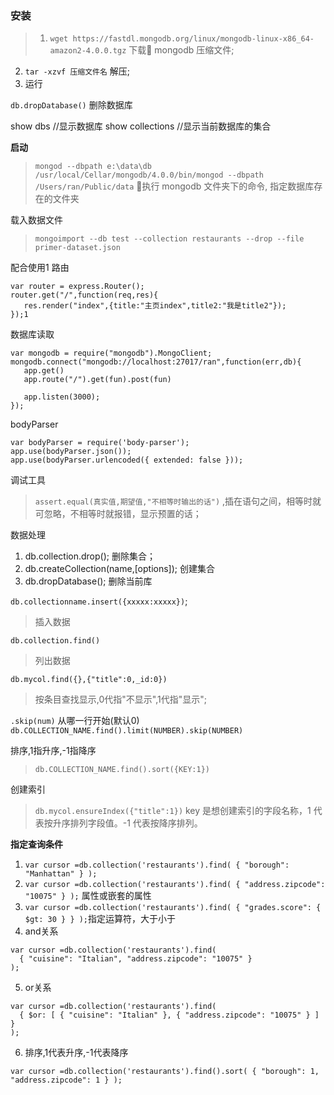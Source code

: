 ### 安装
> 1. `wget https://fastdl.mongodb.org/linux/mongodb-linux-x86_64-amazon2-4.0.0.tgz` 下载 mongodb 压缩文件;
2. `tar -xzvf 压缩文件名` 解压;
3. 运行



`db.dropDatabase()` 删除数据库

show dbs //显示数据库
show collections  //显示当前数据库的集合


**启动**
> `mongod --dbpath e:\data\db`
> `/usr/local/Cellar/mongodb/4.0.0/bin/mongod --dbpath /Users/ran/Public/data` 执行 mongodb 文件夹下的命令, 指定数据库存在的文件夹

载入数据文件
> `mongoimport --db test --collection restaurants --drop --file primer-dataset.json`

配合使用1 路由
```
var router = express.Router();
router.get("/",function(req,res){
   res.render("index",{title:"主页index",title2:"我是title2"});
});1
```

数据库读取
```
var mongodb = require("mongodb").MongoClient;
mongodb.connect("mongodb://localhost:27017/ran",function(err,db){
   app.get()
   app.route("/").get(fun).post(fun)

   app.listen(3000);
});
```

bodyParser
```
var bodyParser = require('body-parser');
app.use(bodyParser.json());
app.use(bodyParser.urlencoded({ extended: false }));
```


调试工具
> `assert.equal(真实值,期望值,"不相等时输出的话")` ,插在语句之间，相等时就可忽略，不相等时就报错，显示预置的话；

数据处理
1. db.collection.drop(); 删除集合；
2. db.createCollection(name,[options]); 创建集合
2. db.dropDatabase(); 删除当前库

`db.collectionname.insert({xxxxx:xxxxx})`;
> 插入数据

`db.collection.find()`
> 列出数据

`db.mycol.find({},{"title":0,_id:0})`
> 按条目查找显示,0代指"不显示",1代指"显示";

`.skip(num)` 从哪一行开始(默认0)
`db.COLLECTION_NAME.find().limit(NUMBER).skip(NUMBER)`

排序,1指升序,-1指降序
> `db.COLLECTION_NAME.find().sort({KEY:1})`

创建索引
> `db.mycol.ensureIndex({"title":1})`  key 是想创建索引的字段名称，1 代表按升序排列字段值。-1 代表按降序排列。

**指定查询条件**
1. `var cursor =db.collection('restaurants').find( { "borough": "Manhattan" } );`
2. `var cursor =db.collection('restaurants').find( { "address.zipcode": "10075" } );` 属性或嵌套的属性
3. `var cursor =db.collection('restaurants').find( { "grades.score": { $gt: 30 } } );`指定运算符，大于小于
4. and关系
```
var cursor =db.collection('restaurants').find(
  { "cuisine": "Italian", "address.zipcode": "10075" }
);
```
5. or关系
```
var cursor =db.collection('restaurants').find(
  { $or: [ { "cuisine": "Italian" }, { "address.zipcode": "10075" } ] }
);
```
6. 排序,1代表升序,-1代表降序
```
var cursor =db.collection('restaurants').find().sort( { "borough": 1, "address.zipcode": 1 } );
```
